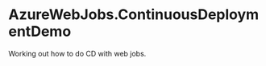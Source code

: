 AzureWebJobs.ContinuousDeploymentDemo
=====================================

Working out how to do CD with web jobs.
